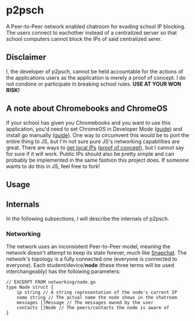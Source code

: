 # p2psch
A Peer-to-Peer network enabled chatroom for evading school IP blocking. The users connect to eachother instead of a centralized server so that school computers cannot block the IPs of said centralized serer.

## Disclaimer
I, the developer of p2psch, cannot be held accountable for the actions of the applications users as the application is merely a proof of concept. I do not condone or participate in breaking school rules. **USE AT YOUR WON RISK!**

## A note about Chromebooks and ChromeOS
If your school has given you Chromebooks and you want to use this application, you'd need to set ChromeOS in Developer Mode ([guide](https://www.howtogeek.com/210817/how-to-enable-developer-mode-on-your-chromebook/)) and install go manually ([guide](https://github.com/golang/go/wiki/ChromeOS)). One way to circumvent this would be to port the entire thing to JS, but I'm not sure pure JS's networking capabilities are great. There are ways to [get local IPs](https://tools.ietf.org/html/draft-ietf-rtcweb-security-arch-07#section-5.4) ([proof of concept](net.ipcalf.com)), but I cannot say for sure if it will work. Public IPs should also be pretty simple and can probably be implemented in the same fashion this project does. If someone wants to do this in JS, feel free to fork!

## Usage

## Internals
In the following subsections, I will describe the internals of p2psch.

### Networking
The network uses an inconsistent Peer-to-Peer model, meaning the network doesn't attempt to keep its state forever, much like [Snapchat](https://www.snapchat.com/).  The network's topology is a fully connected one (everyone is connected to everyone). Each student/device/**node** (these three terms will be used interchangeably) has the following parameters:
```golang
// EXCERPT FROM networking/node.go
type Node struct {
	ip string // A string representation of the node's current IP
	name string // The actual name the node shows in the chatroom
	messages []Message // The messages owned by the user
	contacts []Node // The peers/contacts the node is aware of
}
```